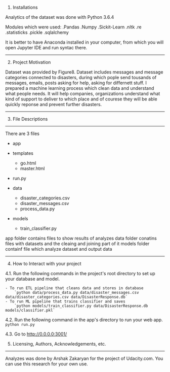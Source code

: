 1. Installations


Analytics of the dataset was done with Python 3.6.4

Modules which were used:
  .Pandas
  .Numpy
  .Sickit-Learn
  .nltk
  .re
  .statisticks
  .pickle
  .sqlalchemy
  
It is better to have Anaconda installed in your computer, from which you will open Jupyter IDE and run syntac there.

-------------------------------------------------------
2. Project Motivation


Dataset was provided by Figure8. Dataset includes messages and message categories connected to disasters, during which pople send tousands of messages, emails, posts asking for help, asking for differnett stuff. I prepared a machine learning process which clean data and understand what people needs. It will help companies, organizations understand what kind of support to deliver to which place and of courese they will be able quickly reponse and prevent further disasters. 


-------------------------------------------------------
3. File Descriptions
-------------------------------------------------------

There are 3 files
- app
 - templates
   - go.html
   - master.html
 - run.py


- data
  - disaster_categories.csv
  - disaster_messages.csv
  - process_data.py

- models
  - train_classifier.py

app folder contains files to show results of analyzes
data folder conatins files with datasets and the cleaing and joining part of it
models folder containf file which analyze dataset and output data


-------------------------------------------------------
4. How to Interact with your project

4.1. Run the following commands in the project's root directory to set up your database and model.

    - To run ETL pipeline that cleans data and stores in database
        `python data/process_data.py data/disaster_messages.csv data/disaster_categories.csv data/DisasterResponse.db`
    - To run ML pipeline that trains classifier and saves
        `python models/train_classifier.py data/DisasterResponse.db models/classifier.pkl`

4.2. Run the following command in the app's directory to run your web app.
    `python run.py`

4.3. Go to http://0.0.0.0:3001/



5. Licensing, Authors, Acknowledgements, etc.
-------------------------------------------------------


Analyzes was done by Arshak Zakaryan for the project of Udacity.com.
You can use this research for your own use.
